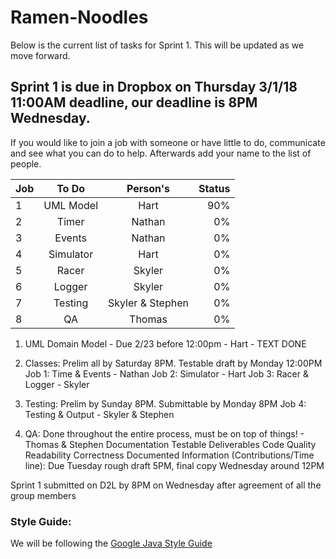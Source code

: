# Ramen-Noodles
Below is the current list of tasks for Sprint 1. This will be updated as we move forward.

## Sprint 1 is due in Dropbox on Thursday 3/1/18 11:00AM deadline, our deadline is 8PM Wednesday.

If you would like to join a job with someone or have little to do, communicate and see what you can do to help. Afterwards add your name to the list of people.

| Job       | To Do           | Person's  | Status |
| ------------- |:-------------:|:-----:|-------:|
| 1      | UML Model | Hart |90%	|
| 2      | Timer      |   Nathan |0%	|
| 3 | Events      |Nathan |0%	|
| 4 | Simulator      |Hart |0%	|
| 5 | Racer      |Skyler |0%	|
| 6 | Logger      |Skyler |0%	|
| 7 | Testing      |Skyler & Stephen |0%	|
| 8 | QA      |Thomas |0%	|

1. UML Domain Model - Due 2/23 before 12:00pm - Hart - TEXT DONE

2. Classes: Prelim all by Saturday 8PM. Testable draft by Monday 12:00PM
	Job 1: Time & Events - Nathan
	Job 2: Simulator - Hart
	Job 3: Racer & Logger - Skyler
	
3. Testing: Prelim by Sunday 8PM. Submittable by Monday 8PM
	Job 4: Testing & Output - Skyler & Stephen
	
4. QA: Done throughout the entire process, must be on top of things! - Thomas & Stephen
	Documentation
	Testable
	Deliverables
	Code Quality
	Readability
	Correctness
	Documented Information (Contributions/Time line): Due Tuesday rough draft 5PM, final copy Wednesday around 12PM
	
	
Sprint 1 submitted on D2L by 8PM on Wednesday after agreement of all the group members



### Style Guide:
We will be following the [Google Java Style Guide](https://google.github.io/styleguide/javaguide.html)
